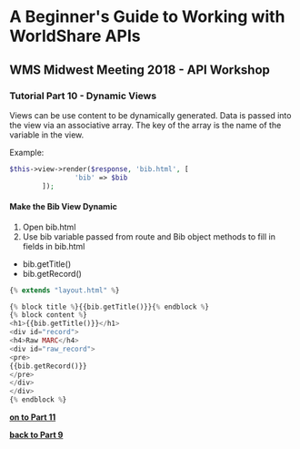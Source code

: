 # A Beginner's Guide to Working with WorldShare APIs
## WMS Midwest Meeting 2018 - API Workshop
### Tutorial Part 10 - Dynamic Views
Views can be use content to be dynamically generated. Data is passed into the view via an associative array.
The key of the array is the name of the variable in the view.

Example:
```php
$this->view->render($response, 'bib.html', [
                'bib' => $bib
        ]);
```
#### Make the Bib View Dynamic

1. Open bib.html
2. Use bib variable passed from route and Bib object methods to fill in fields in bib.html
- bib.getTitle()
- bib.getRecord()

```php
{% extends "layout.html" %}

{% block title %}{{bib.getTitle()}}{% endblock %}
{% block content %}
<h1>{{bib.getTitle()}}</h1>
<div id="record">
<h4>Raw MARC</h4>
<div id="raw_record">
<pre>
{{bib.getRecord()}}
</pre>
</div>
</div>
{% endblock %}
```

**[on to Part 11](tutorial-11.md)**

**[back to Part 9](tutorial-09.md)**